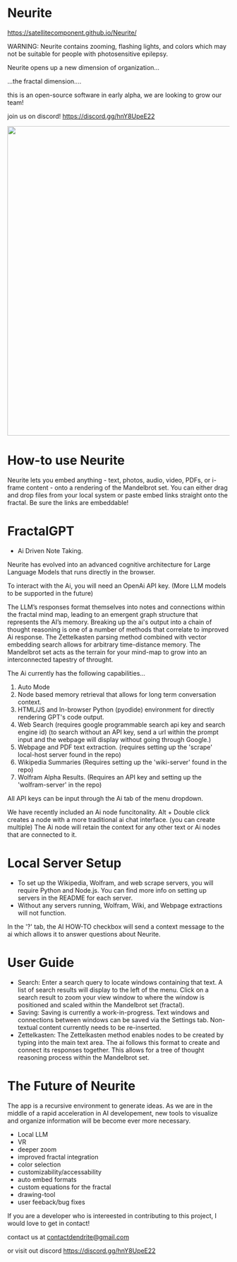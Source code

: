 # Neurite

https://satellitecomponent.github.io/Neurite/

WARNING: Neurite contains zooming, flashing lights, and colors which may not be suitable for people with photosensitive epilepsy.


Neurite opens up a new dimension of organization... 


...the fractal dimension....


this is an open-source software in early alpha, we are looking to grow our team!

join us on discord!
https://discord.gg/hnY8UpeE22

<img src="https://github.com/satellitecomponent/Neurite/assets/129367899/0c988328-3d18-4813-b27b-4eb60f835bbe" width="700">

# How-to use Neurite

Neurite lets you embed anything - text, photos, audio, video, PDFs, or i-frame content - onto a rendering of the Mandelbrot set. You can either drag and drop files from your local system or paste embed links straight onto the fractal. Be sure the links are embeddable!

# FractalGPT

- Ai Driven Note Taking.

Neurite has evolved into an advanced cognitive architecture for Large Language Models that runs directly in the browser.

To interact with the Ai, you will need an OpenAi API key. (More LLM models to be supported in the future)

The LLM’s responses format themselves into notes and connections within the fractal mind map, leading to an emergent graph structure that represents the AI’s memory.
Breaking up the ai's output into a chain of thought reasoning is one of a number of methods that correlate to improved Ai response.
The Zettelkasten parsing method combined with vector embedding search allows for arbitrary time-distance memory.
The Mandelbrot set acts as the terrain for your mind-map to grow into an interconnected tapestry of throught.


The Ai currently has the following capabilities... 

1. Auto Mode
2. Node based memory retrieval that allows for long term conversation context.
3. HTML/JS and In-browser Python (pyodide) environment for directly rendering GPT's code output.
4. Web Search (requires google programmable search api key and search engine id)
(to search without an API key, send a url within the prompt input and the webpage will display without going through Google.)
5. Webpage and PDF text extraction. (requires setting up the 'scrape' local-host server found in the repo)
6. Wikipedia Summaries (Requires setting up the 'wiki-server' found in the repo)
7. Wolfram Alpha Results. (Requires an API key and setting up the 'wolfram-server' in the repo)

All API keys can be input through the Ai tab of the menu dropdown.

We have recently included an Ai node funcitonality.
Alt + Double click creates a node with a more traditional ai chat interface. (you can create multiple)
The Ai node will retain the context for any other text or Ai nodes that are connected to it.

# Local Server Setup
- To set up the Wikipedia, Wolfram, and web scrape servers, you will require Python and Node.js. You can find more info on setting up servers in the README for each server.
- Without any servers running, Wolfram, Wiki, and Webpage extractions will not function.

In the '?' tab, the AI HOW-TO checkbox will send a context message to the ai which allows it to answer questions about Neurite.

# User Guide
- Search: Enter a search query to locate windows containing that text. A list of search results will display to the left of the menu. Click on a search result to zoom your view window to where the window is positioned and scaled within the Mandelbrot set (fractal).
- Saving: Saving is currently a work-in-progress. Text windows and connections between windows can be saved via the Settings tab. Non-textual content currently needs to be re-inserted.
- Zettelkasten: The Zettelkasten method enables nodes to be created by typing into the main text area. The ai follows this format to create and connect its responses together. This allows for a tree of thought reasoning process within the Mandelbrot set.

# The Future of Neurite


The app is a recursive environment to generate ideas. As we are in the middle of a rapid acceleration in AI developement, new tools to visualize and organize information will be become ever more necessary.

- Local LLM
- VR
- deeper zoom
- improved fractal integration
- color selection
- customizability/accessability
- auto embed formats
- custom equations for the fractal
- drawing-tool
- user feeback/bug fixes


If you are a developer who is intereested in contributing to this project, I would love to get in contact!

contact us at
contactdendrite@gmail.com

or visit out discord
https://discord.gg/hnY8UpeE22
